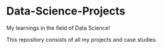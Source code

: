 # Data-Science-Projects
My learnings in the field of Data Science!

This repository consists of all my projects and case studies.
